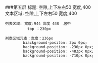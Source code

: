 ###第五屏
	标题:  空隙,上下左右50 
		     宽度,400     
	文本区域: 空隙,上下左右50 
		          宽度,400
	
	列表区域: 宽度:944 高度 448  居中
	          top ：230px

    列表区域元素：宽度：236px
            biackground-positon: 3px 0px;
            background-position: -230px 0px;
	        background-position: -483px 0px;
	        background-position: -710px 0px;
	
	
	
	